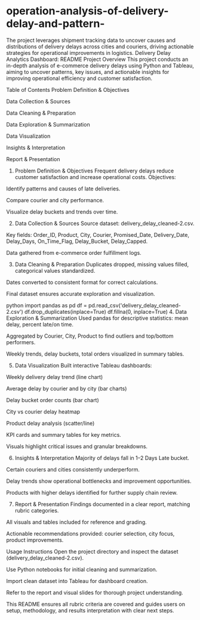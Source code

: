# operation-analysis-of-delivery-delay-and-pattern-
The project leverages shipment tracking data to uncover causes and distributions of delivery delays across cities and couriers, driving actionable strategies for operational improvements in logistics.
Delivery Delay Analytics Dashboard: README
Project Overview
This project conducts an in-depth analysis of e-commerce delivery delays using Python and Tableau, aiming to uncover patterns, key issues, and actionable insights for improving operational efficiency and customer satisfaction.

Table of Contents
Problem Definition & Objectives

Data Collection & Sources

Data Cleaning & Preparation

Data Exploration & Summarization

Data Visualization

Insights & Interpretation

Report & Presentation

1. Problem Definition & Objectives
Frequent delivery delays reduce customer satisfaction and increase operational costs.
Objectives:

Identify patterns and causes of late deliveries.

Compare courier and city performance.

Visualize delay buckets and trends over time.

2. Data Collection & Sources
Source dataset: delivery_delay_cleaned-2.csv.

Key fields: Order_ID, Product, City, Courier, Promised_Date, Delivery_Date, Delay_Days, On_Time_Flag, Delay_Bucket, Delay_Capped.

Data gathered from e-commerce order fulfillment logs.

3. Data Cleaning & Preparation
Duplicates dropped, missing values filled, categorical values standardized.

Dates converted to consistent format for correct calculations.

Final dataset ensures accurate exploration and visualization.

python
import pandas as pd
df = pd.read_csv('delivery_delay_cleaned-2.csv')
df.drop_duplicates(inplace=True)
df.fillna(0, inplace=True)
4. Data Exploration & Summarization
Used pandas for descriptive statistics: mean delay, percent late/on time.

Aggregated by Courier, City, Product to find outliers and top/bottom performers.

Weekly trends, delay buckets, total orders visualized in summary tables.

5. Data Visualization
Built interactive Tableau dashboards:

Weekly delivery delay trend (line chart)

Average delay by courier and by city (bar charts)

Delay bucket order counts (bar chart)

City vs courier delay heatmap

Product delay analysis (scatter/line)

KPI cards and summary tables for key metrics.

Visuals highlight critical issues and granular breakdowns.

6. Insights & Interpretation
Majority of delays fall in 1–2 Days Late bucket.

Certain couriers and cities consistently underperform.

Delay trends show operational bottlenecks and improvement opportunities.

Products with higher delays identified for further supply chain review.

7. Report & Presentation
Findings documented in a clear report, matching rubric categories.

All visuals and tables included for reference and grading.

Actionable recommendations provided: courier selection, city focus, product improvements.

Usage Instructions
Open the project directory and inspect the dataset (delivery_delay_cleaned-2.csv).

Use Python notebooks for initial cleaning and summarization.

Import clean dataset into Tableau for dashboard creation.

Refer to the report and visual slides for thorough project understanding.


This README ensures all rubric criteria are covered and guides users on setup, methodology, and results interpretation with clear next steps.
